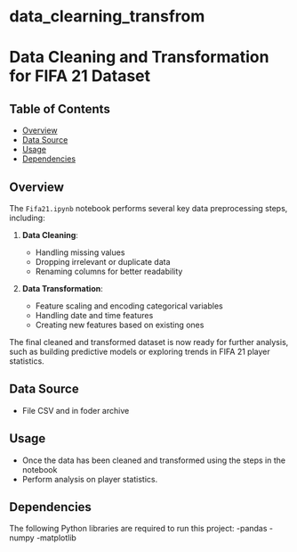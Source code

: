 # data_clearning_transfrom
# Data Cleaning and Transformation for FIFA 21 Dataset
## Table of Contents

- [Overview](#overview)
- [Data Source](#archive)
- [Usage](#usage)
- [Dependencies](#dependencies)

## Overview

The `Fifa21.ipynb` notebook performs several key data preprocessing steps, including:

1. **Data Cleaning**:
   - Handling missing values
   - Dropping irrelevant or duplicate data
   - Renaming columns for better readability

2. **Data Transformation**:
   - Feature scaling and encoding categorical variables
   - Handling date and time features
   - Creating new features based on existing ones

The final cleaned and transformed dataset is now ready for further analysis, such as building predictive models or exploring trends in FIFA 21 player statistics.
## Data Source
- File CSV and in foder archive
## Usage 
- Once the data has been cleaned and transformed using the steps in the notebook
- Perform analysis on player statistics.
## Dependencies 
The following Python libraries are required to run this project:
-pandas
-numpy
-matplotlib


